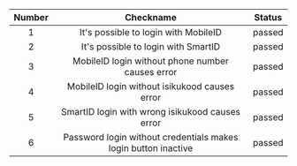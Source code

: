 | Number |                           Checkname                            | Status |
|:------:|:--------------------------------------------------------------:|:------:|
|   1    |              It's possible to login with MobileID              | passed |
|   2    |              It's possible to login with SmartID               | passed |
|   3    |        MobileID login without phone number causes error        | passed |
|   4    |         MobileID login without isikukood causes error          | passed |
|   5    |        SmartID login with wrong isikukood causes error         | passed |
|   6    | Password login without credentials makes login button inactive | passed |
